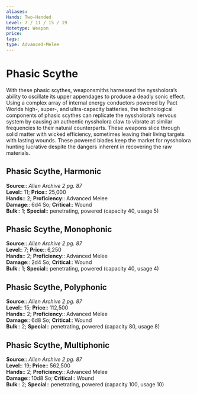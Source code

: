 ```yaml
---
aliases: 
Hands: Two-Handed
Level: 7 / 11 / 15 / 19
Notetype: Weapon
price: 
tags: 
type: Advanced-Melee
---
```


# Phasic Scythe

With these phasic scythes, weaponsmiths harnessed the nyssholora’s ability to oscillate its upper appendages to produce a deadly sonic effect. Using a complex array of internal energy conductors powered by Pact Worlds high-, super-, and ultra-capacity batteries, the technological components of phasic scythes can replicate the nyssholora’s nervous system by causing an authentic nyssholora claw to vibrate at similar frequencies to their natural counterparts. These weapons slice through solid matter with wicked efficiency, sometimes leaving their living targets with lasting wounds. These powered blades keep the market for nyssholora hunting lucrative despite the dangers inherent in recovering the raw materials.  

## Phasic Scythe, Harmonic

**Source**:: _Alien Archive 2 pg. 87_  
**Level**:: 11;
**Price**:: 25,000  
**Hands**:: 2;
**Proficiency**:: Advanced Melee  
**Damage**:: 6d4 So;
**Critical**:: Wound  
**Bulk**:: 1;
**Special**:: penetrating, powered (capacity 40, usage 5)

## Phasic Scythe, Monophonic

**Source**:: _Alien Archive 2 pg. 87_  
**Level**:: 7;
**Price**:: 6,250  
**Hands**:: 2;
**Proficiency**:: Advanced Melee  
**Damage**:: 2d4 So;
**Critical**:: Wound  
**Bulk**:: 1;
**Special**:: penetrating, powered (capacity 40, usage 4)

## Phasic Scythe, Polyphonic

**Source**:: _Alien Archive 2 pg. 87_  
**Level**:: 15;
**Price**:: 112,500  
**Hands**:: 2;
**Proficiency**:: Advanced Melee  
**Damage**:: 6d8 So;
**Critical**:: Wound  
**Bulk**:: 2;
**Special**:: penetrating, powered (capacity 80, usage 8)

## Phasic Scythe, Multiphonic

**Source**:: _Alien Archive 2 pg. 87_  
**Level**:: 19;
**Price**:: 562,500  
**Hands**:: 2;
**Proficiency**:: Advanced Melee  
**Damage**:: 10d8 So;
**Critical**:: Wound  
**Bulk**:: 2;
**Special**:: penetrating, powered (capacity 100, usage 10)
